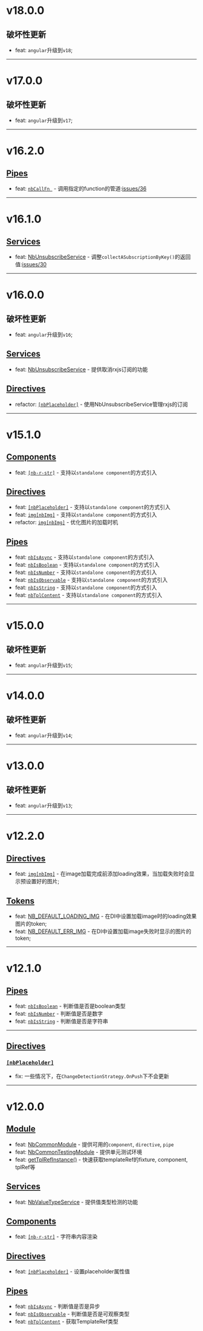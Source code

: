 # v18.0.0
## 破坏性更新
- feat: `angular`升级到`v18`;

---

# v17.0.0
## 破坏性更新
- feat: `angular`升级到`v17`;

---

# v16.2.0
## [Pipes](https://github.com/bigBear713/nb-common/blob/main/projects/nb-common/README.CN.md#Pipes "Pipes")
- feat: [`nbCallFn `](https://github.com/bigBear713/nb-common/blob/main/projects/nb-common/README.CN.md#nbcallfn-transformfn-function-args-any-anyundefined) - 调用指定的function的管道:[issues/36](https://github.com/bigBear713/nb-common/issues/36)

---

# v16.1.0
## [Services](https://github.com/bigBear713/nb-common/blob/main/projects/nb-common/README.CN.md#Services "Services")
- feat: [NbUnsubscribeService](https://github.com/bigBear713/nb-common/blob/main/projects/nb-common/README.CN.md#nbunsubscribeService) - 调整`collectASubscriptionByKey()`的返回值:[issues/30](https://github.com/bigBear713/nb-common/issues/30)

---

# v16.0.0
## 破坏性更新
- feat: `angular`升级到`v16`;
 
## [Services](https://github.com/bigBear713/nb-common/blob/main/projects/nb-common/README.CN.md#Services "Services")
- feat: [NbUnsubscribeService](https://github.com/bigBear713/nb-common/blob/main/projects/nb-common/README.CN.md#nbunsubscribeService) - 提供取消rxjs订阅的功能
 
## [Directives](https://github.com/bigBear713/nb-common/blob/main/projects/nb-common/README.CN.md#Directives "Directives")
- refactor: [`[nbPlaceholder]`](https://github.com/bigBear713/nb-common/blob/main/projects/nb-common/README.CN.md#nbplaceholder) - 使用NbUnsubscribeService管理rxjs的订阅

---

# v15.1.0
## [Components](https://github.com/bigBear713/nb-common/blob/main/projects/nb-common/README.CN.md#Components "Components")
- feat: [`[nb-r-str]`](https://github.com/bigBear713/nb-common/blob/main/projects/nb-common/README.CN.md#nb-r-str) - 支持以`standalone component`的方式引入

## [Directives](https://github.com/bigBear713/nb-common/blob/main/projects/nb-common/README.CN.md#Directives "Directives")
- feat: [`[nbPlaceholder]`](https://github.com/bigBear713/nb-common/blob/main/projects/nb-common/README.CN.md#nbplaceholder) - 支持以`standalone component`的方式引入
- feat: [`img[nbImg]`](https://github.com/bigBear713/nb-common/blob/main/projects/nb-common/README.CN.md#imgnbimg) - 支持以`standalone component`的方式引入
- refactor: [`img[nbImg]`](https://github.com/bigBear713/nb-common/blob/main/projects/nb-common/README.CN.md#imgnbimg) - 优化图片的加载时机

## [Pipes](https://github.com/bigBear713/nb-common/blob/main/projects/nb-common/README.CN.md#Pipes "Pipes")
- feat: [`nbIsAsync`](https://github.com/bigBear713/nb-common/blob/main/projects/nb-common/README.CN.md#nbisasync-transformvalue-any-value-is-observableany--promiseany) - 支持以`standalone component`的方式引入
- feat: [`nbIsBoolean`](https://github.com/bigBear713/nb-common/blob/main/projects/nb-common/README.CN.md#nbisboolean-transformvalue-any-value-is-boolean) - 支持以`standalone component`的方式引入
- feat: [`nbIsNumber`](https://github.com/bigBear713/nb-common/blob/main/projects/nb-common/README.CN.md#nbisnumber-transformvalue-any-value-is-number) - 支持以`standalone component`的方式引入
- feat: [`nbIsObservable`](https://github.com/bigBear713/nb-common/blob/main/projects/nb-common/README.CN.md#nbisobservable-transformvalue-any-value-is-observableany) - 支持以`standalone component`的方式引入
- feat: [`nbIsString`](https://github.com/bigBear713/nb-common/blob/main/projects/nb-common/README.CN.md#nbisstring-transformvalue-any-value-is-string) - 支持以`standalone component`的方式引入
- feat: [`nbTplContent`](https://github.com/bigBear713/nb-common/blob/main/projects/nb-common/README.CN.md#nbtplcontent-transformvalue-any-templaterefany--null) - 支持以`standalone component`的方式引入

---

# v15.0.0
## 破坏性更新
- feat: `angular`升级到`v15`;

---

# v14.0.0
## 破坏性更新
- feat: `angular`升级到`v14`;

---

# v13.0.0
## 破坏性更新
- feat: `angular`升级到`v13`;

---

# v12.2.0
## [Directives](https://github.com/bigBear713/nb-common/blob/main/projects/nb-common/README.CN.md#Directives "Directives")
- feat: [`img[nbImg]`](https://github.com/bigBear713/nb-common/blob/main/projects/nb-common/README.CN.md#imgnbimg) - 在image加载完成前添加loading效果，当加载失败时会显示预设置好的图片;

## [Tokens](https://github.com/bigBear713/nb-common/blob/main/projects/nb-common/README.CN.md#tokens "Tokens")
- feat: [NB_DEFAULT_LOADING_IMG](https://github.com/bigBear713/nb-common/blob/main/projects/nb-common/README.CN.md#nb_default_loading_img) - 在DI中设置加载image时的loading效果图片的token;
- feat: [NB_DEFAULT_ERR_IMG](https://github.com/bigBear713/nb-common/blob/main/projects/nb-common/README.CN.md#nb_default_err_img) - 在DI中设置加载image失败时显示的图片的token;

---

# v12.1.0
## [Pipes](https://github.com/bigBear713/nb-common/blob/main/projects/nb-common/README.CN.md#Pipes "Pipes")
- feat: [`nbIsBoolean`](https://github.com/bigBear713/nb-common/blob/main/projects/nb-common/README.CN.md#nbisboolean-transformvalue-any-value-is-boolean) - 判断值是否是boolean类型
- feat: [`nbIsNumber`](https://github.com/bigBear713/nb-common/blob/main/projects/nb-common/README.CN.md#nbisnumber-transformvalue-any-value-is-number) - 判断值是否是数字
- feat: [`nbIsString`](https://github.com/bigBear713/nb-common/blob/main/projects/nb-common/README.CN.md#nbisstring-transformvalue-any-value-is-string) - 判断值是否是字符串

---

## [Directives](https://github.com/bigBear713/nb-common/blob/main/projects/nb-common/README.CN.md#Directives "Directives")
### [`[nbPlaceholder]`](https://github.com/bigBear713/nb-common/blob/main/projects/nb-common/README.CN.md#nbplaceholder)
- fix: 一些情况下，在`ChangeDetectionStrategy.OnPush`下不会更新

---

# v12.0.0
## [Module](https://github.com/bigBear713/nb-common/blob/main/projects/nb-common/README.CN.md#Module "Module")
- feat: [NbCommonModule](https://github.com/bigBear713/nb-common/blob/main/projects/nb-common/README.CN.md#nbcommonmodule) - 提供可用的`component`, `directive`, `pipe`
- feat: [NbCommonTestingModule](https://github.com/bigBear713/nb-common/blob/main/projects/nb-common/README.CN.md#nbcommontestingmodule) - 提供单元测试环境
- feat: [getTplRefInstance()](https://github.com/bigBear713/nb-common/blob/main/projects/nb-common/README.CN.md#function-gettplrefinstancetestbed-testbedstatic-fixturecomponentfixturecomponent-templatereftestingcomponenttplref-templateref) - 快速获取templateRef的fixture, component, tplRef等

## [Services](https://github.com/bigBear713/nb-common/blob/main/projects/nb-common/README.CN.md#Services "Services")
- feat: [NbValueTypeService](https://github.com/bigBear713/nb-common/blob/main/projects/nb-common/README.CN.md#nbvaluetypeservice) - 提供值类型检测的功能

## [Components](https://github.com/bigBear713/nb-common/blob/main/projects/nb-common/README.CN.md#Components "Components")
- feat: [`[nb-r-str]`](https://github.com/bigBear713/nb-common/blob/main/projects/nb-common/README.CN.md#nb-r-str) - 字符串内容渲染

## [Directives](https://github.com/bigBear713/nb-common/blob/main/projects/nb-common/README.CN.md#Directives "Directives")
- feat: [`[nbPlaceholder]`](https://github.com/bigBear713/nb-common/blob/main/projects/nb-common/README.CN.md#nbplaceholder) - 设置placeholder属性值

## [Pipes](https://github.com/bigBear713/nb-common/blob/main/projects/nb-common/README.CN.md#Pipes "Pipes")
- feat: [`nbIsAsync`](https://github.com/bigBear713/nb-common/blob/main/projects/nb-common/README.CN.md#nbisasync-transformvalue-any-value-is-observableany--promiseany) - 判断值是否是异步
- feat: [`nbIsObservable`](https://github.com/bigBear713/nb-common/blob/main/projects/nb-common/README.CN.md#nbisobservable-transformvalue-any-value-is-observableany) - 判断值是否是可观察类型
- feat: [`nbTplContent`](https://github.com/bigBear713/nb-common/blob/main/projects/nb-common/README.CN.md#nbtplcontent-transformvalue-any-templaterefany--null) - 获取TemplateRef类型